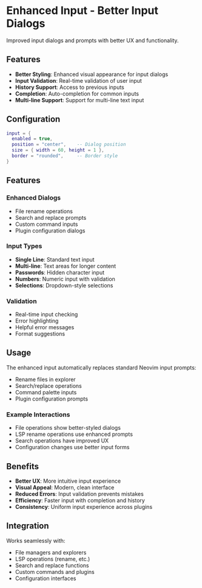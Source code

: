 # Enhanced Input - Better Input Dialogs

Improved input dialogs and prompts with better UX and functionality.

## Features

- **Better Styling**: Enhanced visual appearance for input dialogs
- **Input Validation**: Real-time validation of user input
- **History Support**: Access to previous inputs
- **Completion**: Auto-completion for common inputs
- **Multi-line Support**: Support for multi-line text input

## Configuration

```lua
input = { 
  enabled = true,
  position = "center",    -- Dialog position
  size = { width = 60, height = 1 },
  border = "rounded",     -- Border style
}
```

## Features

### Enhanced Dialogs
- File rename operations
- Search and replace prompts
- Custom command inputs
- Plugin configuration dialogs

### Input Types
- **Single Line**: Standard text input
- **Multi-line**: Text areas for longer content
- **Passwords**: Hidden character input
- **Numbers**: Numeric input with validation
- **Selections**: Dropdown-style selections

### Validation
- Real-time input checking
- Error highlighting
- Helpful error messages
- Format suggestions

## Usage

The enhanced input automatically replaces standard Neovim input prompts:
- Rename files in explorer
- Search/replace operations
- Command palette inputs
- Plugin configuration prompts

### Example Interactions
- File operations show better-styled dialogs
- LSP rename operations use enhanced prompts
- Search operations have improved UX
- Configuration changes use better input forms

## Benefits

- **Better UX**: More intuitive input experience
- **Visual Appeal**: Modern, clean interface
- **Reduced Errors**: Input validation prevents mistakes
- **Efficiency**: Faster input with completion and history
- **Consistency**: Uniform input experience across plugins

## Integration

Works seamlessly with:
- File managers and explorers
- LSP operations (rename, etc.)
- Search and replace functions
- Custom commands and plugins
- Configuration interfaces
